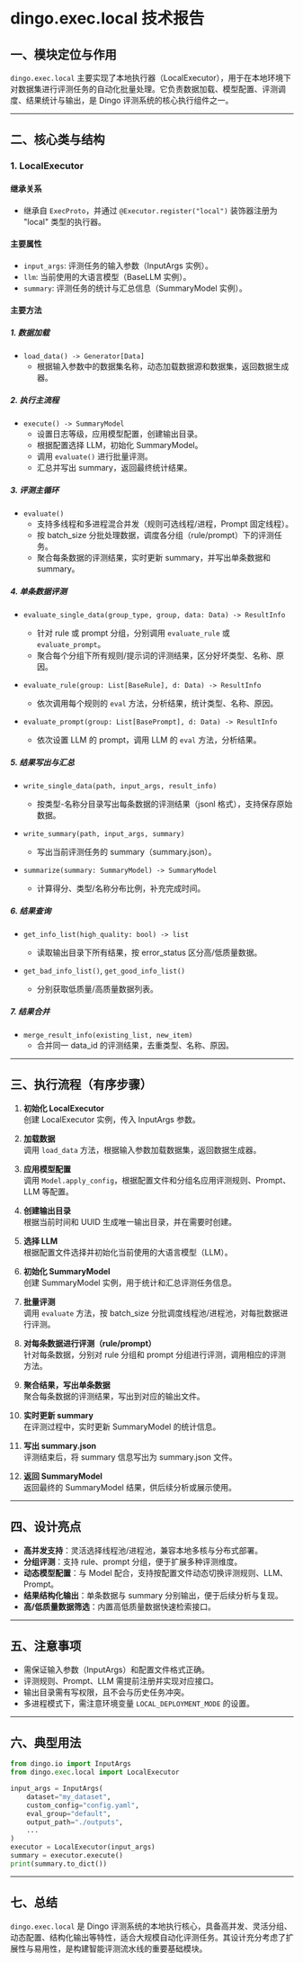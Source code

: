 # dingo.exec.local 技术报告

## 一、模块定位与作用

`dingo.exec.local` 主要实现了本地执行器（LocalExecutor），用于在本地环境下对数据集进行评测任务的自动化批量处理。它负责数据加载、模型配置、评测调度、结果统计与输出，是 Dingo 评测系统的核心执行组件之一。

---

## 二、核心类与结构

### 1. LocalExecutor

#### 继承关系

- 继承自 `ExecProto`，并通过 `@Executor.register("local")` 装饰器注册为 "local" 类型的执行器。

#### 主要属性

- `input_args`: 评测任务的输入参数（InputArgs 实例）。
- `llm`: 当前使用的大语言模型（BaseLLM 实例）。
- `summary`: 评测任务的统计与汇总信息（SummaryModel 实例）。

#### 主要方法

##### 1. 数据加载

- `load_data() -> Generator[Data]`
  - 根据输入参数中的数据集名称，动态加载数据源和数据集，返回数据生成器。

##### 2. 执行主流程

- `execute() -> SummaryModel`
  - 设置日志等级，应用模型配置，创建输出目录。
  - 根据配置选择 LLM，初始化 SummaryModel。
  - 调用 `evaluate()` 进行批量评测。
  - 汇总并写出 summary，返回最终统计结果。

##### 3. 评测主循环

- `evaluate()`
  - 支持多线程和多进程混合并发（规则可选线程/进程，Prompt 固定线程）。
  - 按 batch_size 分批处理数据，调度各分组（rule/prompt）下的评测任务。
  - 聚合每条数据的评测结果，实时更新 summary，并写出单条数据和 summary。

##### 4. 单条数据评测

- `evaluate_single_data(group_type, group, data: Data) -> ResultInfo`
  - 针对 rule 或 prompt 分组，分别调用 `evaluate_rule` 或 `evaluate_prompt`。
  - 聚合每个分组下所有规则/提示词的评测结果，区分好坏类型、名称、原因。

- `evaluate_rule(group: List[BaseRule], d: Data) -> ResultInfo`
  - 依次调用每个规则的 `eval` 方法，分析结果，统计类型、名称、原因。

- `evaluate_prompt(group: List[BasePrompt], d: Data) -> ResultInfo`
  - 依次设置 LLM 的 prompt，调用 LLM 的 `eval` 方法，分析结果。

##### 5. 结果写出与汇总

- `write_single_data(path, input_args, result_info)`
  - 按类型-名称分目录写出每条数据的评测结果（jsonl 格式），支持保存原始数据。

- `write_summary(path, input_args, summary)`
  - 写出当前评测任务的 summary（summary.json）。

- `summarize(summary: SummaryModel) -> SummaryModel`
  - 计算得分、类型/名称分布比例，补充完成时间。

##### 6. 结果查询

- `get_info_list(high_quality: bool) -> list`
  - 读取输出目录下所有结果，按 error_status 区分高/低质量数据。

- `get_bad_info_list()`, `get_good_info_list()`
  - 分别获取低质量/高质量数据列表。

##### 7. 结果合并

- `merge_result_info(existing_list, new_item)`
  - 合并同一 data_id 的评测结果，去重类型、名称、原因。

---

## 三、执行流程（有序步骤）

1. **初始化 LocalExecutor**  
   创建 LocalExecutor 实例，传入 InputArgs 参数。

2. **加载数据**  
   调用 `load_data` 方法，根据输入参数加载数据集，返回数据生成器。

3. **应用模型配置**  
   调用 `Model.apply_config`，根据配置文件和分组名应用评测规则、Prompt、LLM 等配置。

4. **创建输出目录**  
   根据当前时间和 UUID 生成唯一输出目录，并在需要时创建。

5. **选择 LLM**  
   根据配置文件选择并初始化当前使用的大语言模型（LLM）。

6. **初始化 SummaryModel**  
   创建 SummaryModel 实例，用于统计和汇总评测任务信息。

7. **批量评测**  
   调用 `evaluate` 方法，按 batch_size 分批调度线程池/进程池，对每批数据进行评测。

8. **对每条数据进行评测（rule/prompt）**  
   针对每条数据，分别对 rule 分组和 prompt 分组进行评测，调用相应的评测方法。

9. **聚合结果，写出单条数据**  
   聚合每条数据的评测结果，写出到对应的输出文件。

10. **实时更新 summary**  
    在评测过程中，实时更新 SummaryModel 的统计信息。

11. **写出 summary.json**  
    评测结束后，将 summary 信息写出为 summary.json 文件。

12. **返回 SummaryModel**  
    返回最终的 SummaryModel 结果，供后续分析或展示使用。

---

## 四、设计亮点

- **高并发支持**：灵活选择线程池/进程池，兼容本地多核与分布式部署。
- **分组评测**：支持 rule、prompt 分组，便于扩展多种评测维度。
- **动态模型配置**：与 Model 配合，支持按配置文件动态切换评测规则、LLM、Prompt。
- **结果结构化输出**：单条数据与 summary 分别输出，便于后续分析与复现。
- **高/低质量数据筛选**：内置高低质量数据快速检索接口。

---

## 五、注意事项

- 需保证输入参数（InputArgs）和配置文件格式正确。
- 评测规则、Prompt、LLM 需提前注册并实现对应接口。
- 输出目录需有写权限，且不会与历史任务冲突。
- 多进程模式下，需注意环境变量 `LOCAL_DEPLOYMENT_MODE` 的设置。

---

## 六、典型用法

```python
from dingo.io import InputArgs
from dingo.exec.local import LocalExecutor

input_args = InputArgs(
    dataset="my_dataset",
    custom_config="config.yaml",
    eval_group="default",
    output_path="./outputs",
    ...
)
executor = LocalExecutor(input_args)
summary = executor.execute()
print(summary.to_dict())
```

---

## 七、总结

`dingo.exec.local` 是 Dingo 评测系统的本地执行核心，具备高并发、灵活分组、动态配置、结构化输出等特性，适合大规模自动化评测任务。其设计充分考虑了扩展性与易用性，是构建智能评测流水线的重要基础模块。